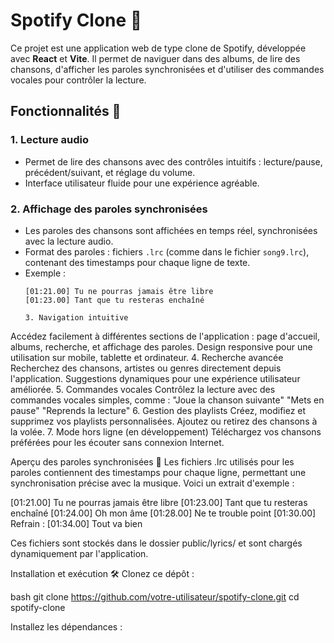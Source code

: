 # Spotify Clone 🎵

Ce projet est une application web de type clone de Spotify, développée avec **React** et **Vite**. Il permet de naviguer dans des albums, de lire des chansons, d'afficher les paroles synchronisées et d'utiliser des commandes vocales pour contrôler la lecture.

## Fonctionnalités 🚀

### 1. **Lecture audio**
- Permet de lire des chansons avec des contrôles intuitifs : lecture/pause, précédent/suivant, et réglage du volume.
- Interface utilisateur fluide pour une expérience agréable.

### 2. **Affichage des paroles synchronisées**
- Les paroles des chansons sont affichées en temps réel, synchronisées avec la lecture audio.
- Format des paroles : fichiers `.lrc` (comme dans le fichier `song9.lrc`), contenant des timestamps pour chaque ligne de texte.
- Exemple :
  ```plaintext
  [01:21.00] Tu ne pourras jamais être libre
  [01:23.00] Tant que tu resteras enchaîné

  3. Navigation intuitive
Accédez facilement à différentes sections de l'application : page d'accueil, albums, recherche, et affichage des paroles.
Design responsive pour une utilisation sur mobile, tablette et ordinateur.
4. Recherche avancée
Recherchez des chansons, artistes ou genres directement depuis l'application.
Suggestions dynamiques pour une expérience utilisateur améliorée.
5. Commandes vocales
Contrôlez la lecture avec des commandes vocales simples, comme :
"Joue la chanson suivante"
"Mets en pause"
"Reprends la lecture"
6. Gestion des playlists
Créez, modifiez et supprimez vos playlists personnalisées.
Ajoutez ou retirez des chansons à la volée.
7. Mode hors ligne (en développement)
Téléchargez vos chansons préférées pour les écouter sans connexion Internet.

Aperçu des paroles synchronisées 🎤
Les fichiers .lrc utilisés pour les paroles contiennent des timestamps pour chaque ligne, permettant une synchronisation précise avec la musique. Voici un extrait d'exemple :

[01:21.00] Tu ne pourras jamais être libre
[01:23.00] Tant que tu resteras enchaîné
[01:24.00] Oh mon âme
[01:28.00] Ne te trouble point
[01:30.00] Refrain :
[01:34.00] Tout va bien

Ces fichiers sont stockés dans le dossier public/lyrics/ et sont chargés dynamiquement par l'application.

Installation et exécution 🛠️
Clonez ce dépôt :

bash git clone https://github.com/votre-utilisateur/spotify-clone.git
cd spotify-clone

Installez les dépendances :
